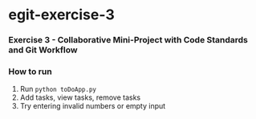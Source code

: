 # egit-exercise-3
### Exercise 3 - Collaborative Mini-Project with Code Standards and Git Workflow

### How to run
1. Run `python toDoApp.py`
2. Add tasks, view tasks, remove tasks
3. Try entering invalid numbers or empty input
